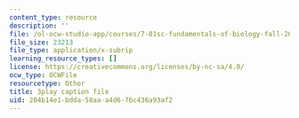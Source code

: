 ```yaml
---
content_type: resource
description: ''
file: /ol-ocw-studio-app/courses/7-01sc-fundamentals-of-biology-fall-2011/204b14e1bdda58aaa4d676c436a93af2_pJDHi91yAaE.vtt
file_size: 23213
file_type: application/x-subrip
learning_resource_types: []
license: https://creativecommons.org/licenses/by-nc-sa/4.0/
ocw_type: OCWFile
resourcetype: Other
title: 3play caption file
uid: 204b14e1-bdda-58aa-a4d6-76c436a93af2
---
```

